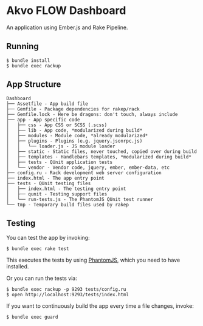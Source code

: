 Akvo FLOW Dashboard
==============

An application using Ember.js and Rake Pipeline.

Running
-------

    $ bundle install
    $ bundle exec rackup

App Structure
-------------

    Dashboard
    ├── Assetfile - App build file
    ├── Gemfile - Package dependencies for rakep/rack
    ├── Gemfile.lock - Here be dragons: don't touch, always include
    ├── app - App specific code
    │   ├── css - App CSS or SCSS (.scss)
    │   ├── lib - App code, *modularized during build*
    │   ├── modules - Module code, *already modularized*
    │   ├── plugins - Plugins (e.g. jquery.jsonrpc.js)
    │   │   └── loader.js - JS module loader
    │   ├── static - Static files, never touched, copied over during build
    │   ├── templates - Handlebars templates, *modularized during build*
    │   ├── tests - QUnit application tests
    │   └── vendor - Vendor code, jquery, ember, ember-data, etc
    ├── config.ru - Rack development web server configuration
    ├── index.html - The app entry point
    ├── tests - QUnit testing files
    │   ├── index.html - The testing entry point
    │   ├── qunit - Testing support files
    │   └── run-tests.js - The PhantomJS QUnit test runner
    └── tmp - Temporary build files used by rakep

Testing
-------

You can test the app by invoking:

    $ bundle exec rake test

This executes the tests by using [PhantomJS](http://www.phantomjs.org/),
which you need to have installed.

Or you can run the tests via:

    $ bundle exec rackup -p 9293 tests/config.ru
    $ open http://localhost:9293/tests/index.html

If you want to continuously build the app every time a file changes, invoke:

    $ bundle exec guard
